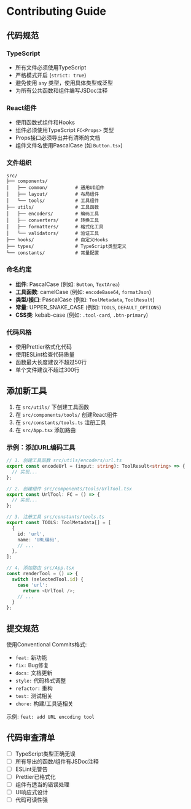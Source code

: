 # Contributing Guide

## 代码规范

### TypeScript

- 所有文件必须使用TypeScript
- 严格模式开启 (`strict: true`)
- 避免使用 `any` 类型，使用具体类型或泛型
- 为所有公共函数和组件编写JSDoc注释

### React组件

- 使用函数式组件和Hooks
- 组件必须使用TypeScript `FC<Props>` 类型
- Props接口必须导出并有清晰的文档
- 组件文件名使用PascalCase (如 `Button.tsx`)

### 文件组织

```
src/
├── components/
│   ├── common/          # 通用UI组件
│   ├── layout/          # 布局组件
│   └── tools/           # 工具组件
├── utils/               # 工具函数
│   ├── encoders/        # 编码工具
│   ├── converters/      # 转换工具
│   ├── formatters/      # 格式化工具
│   └── validators/      # 验证工具
├── hooks/               # 自定义Hooks
├── types/               # TypeScript类型定义
└── constants/           # 常量配置
```

### 命名约定

- **组件**: PascalCase (例如: `Button`, `TextArea`)
- **工具函数**: camelCase (例如: `encodeBase64`, `formatJson`)
- **类型/接口**: PascalCase (例如: `ToolMetadata`, `ToolResult`)
- **常量**: UPPER_SNAKE_CASE (例如: `TOOLS`, `DEFAULT_OPTIONS`)
- **CSS类**: kebab-case (例如: `.tool-card`, `.btn-primary`)

### 代码风格

- 使用Prettier格式化代码
- 使用ESLint检查代码质量
- 函数最大长度建议不超过50行
- 单个文件建议不超过300行

## 添加新工具

1. 在 `src/utils/` 下创建工具函数
2. 在 `src/components/tools/` 创建React组件
3. 在 `src/constants/tools.ts` 注册工具
4. 在 `src/App.tsx` 添加路由

### 示例：添加URL编码工具

```typescript
// 1. 创建工具函数 src/utils/encoders/url.ts
export const encodeUrl = (input: string): ToolResult<string> => {
  // 实现...
};

// 2. 创建组件 src/components/tools/UrlTool.tsx
export const UrlTool: FC = () => {
  // 实现...
};

// 3. 注册工具 src/constants/tools.ts
export const TOOLS: ToolMetadata[] = [
  {
    id: 'url',
    name: 'URL编码',
    // ...
  },
];

// 4. 添加路由 src/App.tsx
const renderTool = () => {
  switch (selectedTool.id) {
    case 'url':
      return <UrlTool />;
    // ...
  }
};
```

## 提交规范

使用Conventional Commits格式:

- `feat:` 新功能
- `fix:` Bug修复
- `docs:` 文档更新
- `style:` 代码格式调整
- `refactor:` 重构
- `test:` 测试相关
- `chore:` 构建/工具链相关

示例: `feat: add URL encoding tool`

## 代码审查清单

- [ ] TypeScript类型正确无误
- [ ] 所有导出的函数/组件有JSDoc注释
- [ ] ESLint无警告
- [ ] Prettier已格式化
- [ ] 组件有适当的错误处理
- [ ] UI响应式设计
- [ ] 代码可读性强
